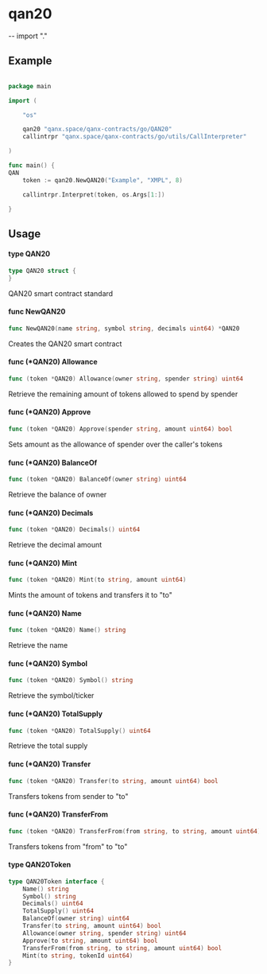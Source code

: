 # qan20

--
import "."

## Example

```go

package main

import (

    "os"

    qan20 "qanx.space/qanx-contracts/go/QAN20"
    callintrpr "qanx.space/qanx-contracts/go/utils/CallInterpreter"

)

func main() {
QAN
    token := qan20.NewQAN20("Example", "XMPL", 8)

    callintrpr.Interpret(token, os.Args[1:])

}

```

## Usage

#### type QAN20

```go
type QAN20 struct {
}
```

QAN20 smart contract standard

#### func NewQAN20

```go
func NewQAN20(name string, symbol string, decimals uint64) *QAN20
```

Creates the QAN20 smart contract

#### func (\*QAN20) Allowance

```go
func (token *QAN20) Allowance(owner string, spender string) uint64
```

Retrieve the remaining amount of tokens allowed to spend by spender

#### func (\*QAN20) Approve

```go
func (token *QAN20) Approve(spender string, amount uint64) bool
```

Sets amount as the allowance of spender over the caller's tokens

#### func (\*QAN20) BalanceOf

```go
func (token *QAN20) BalanceOf(owner string) uint64
```

Retrieve the balance of owner

#### func (\*QAN20) Decimals

```go
func (token *QAN20) Decimals() uint64
```

Retrieve the decimal amount

#### func (\*QAN20) Mint

```go
func (token *QAN20) Mint(to string, amount uint64)
```

Mints the amount of tokens and transfers it to "to"

#### func (\*QAN20) Name

```go
func (token *QAN20) Name() string
```

Retrieve the name

#### func (\*QAN20) Symbol

```go
func (token *QAN20) Symbol() string
```

Retrieve the symbol/ticker

#### func (\*QAN20) TotalSupply

```go
func (token *QAN20) TotalSupply() uint64
```

Retrieve the total supply

#### func (\*QAN20) Transfer

```go
func (token *QAN20) Transfer(to string, amount uint64) bool
```

Transfers tokens from sender to "to"

#### func (\*QAN20) TransferFrom

```go
func (token *QAN20) TransferFrom(from string, to string, amount uint64) bool
```

Transfers tokens from "from" to "to"

#### type QAN20Token

```go
type QAN20Token interface {
	Name() string
	Symbol() string
	Decimals() uint64
	TotalSupply() uint64
	BalanceOf(owner string) uint64
	Transfer(to string, amount uint64) bool
	Allowance(owner string, spender string) uint64
	Approve(to string, amount uint64) bool
	TransferFrom(from string, to string, amount uint64) bool
	Mint(to string, tokenId uint64)
}
```
